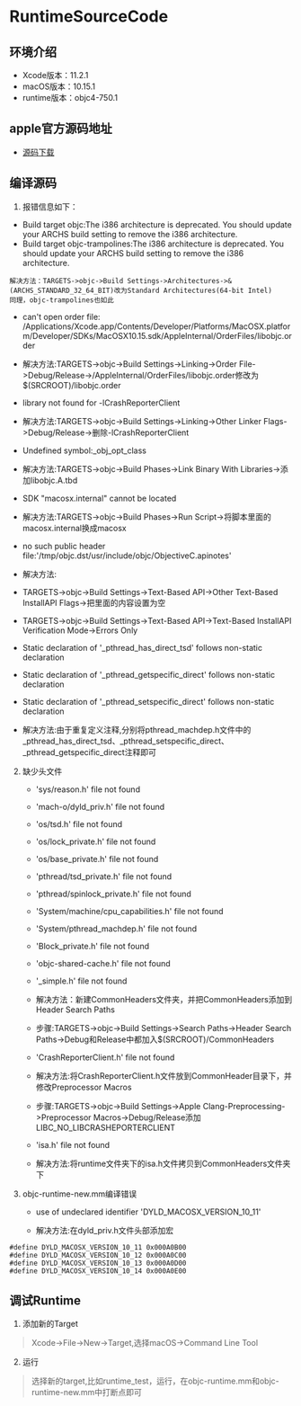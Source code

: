 # RuntimeSourceCode

## 环境介绍

* Xcode版本：11.2.1
* macOS版本：10.15.1
* runtime版本：objc4-750.1

## apple官方源码地址

* [源码下载](https://opensource.apple.com/release/macos-10141.html)

## 编译源码

1. 报错信息如下：

* Build target objc:The i386 architecture is deprecated. You should update your ARCHS build setting to remove the i386 architecture.
* Build target objc-trampolines:The i386 architecture is deprecated. You should update your ARCHS build setting to remove the i386 architecture.
   
```
解决方法：TARGETS->objc->Build Settings->Architectures->&(ARCHS_STANDARD_32_64_BIT)改为Standard Architectures(64-bit Intel)
同理，objc-trampolines也如此
```
        
   * can't open order file: /Applications/Xcode.app/Contents/Developer/Platforms/MacOSX.platform/Developer/SDKs/MacOSX10.15.sdk/AppleInternal/OrderFiles/libobjc.order
        
   * 解决方法:TARGETS->objc->Build Settings->Linking->Order File->Debug/Release->/AppleInternal/OrderFiles/libobjc.order修改为$(SRCROOT)/libobjc.order
        
   * library not found for -lCrashReporterClient

   * 解决方法:TARGETS->objc->Build Settings->Linking->Other Linker Flags->Debug/Release->删除-lCrashReporterClient
        
   * Undefined symbol:_obj_opt_class

   * 解决方法:TARGETS->objc->Build Phases->Link Binary With Libraries->添加libobjc.A.tbd

   * SDK "macosx.internal" cannot be located

   * 解决方法:TARGETS->objc->Build Phases->Run Script->将脚本里面的macosx.internal换成macosx

   * no such public header file:'/tmp/objc.dst/usr/include/objc/ObjectiveC.apinotes'
        
   * 解决方法:
   * TARGETS->objc->Build Settings->Text-Based API->Other Text-Based InstallAPI Flags->把里面的内容设置为空
   * TARGETS->objc->Build Settings->Text-Based API->Text-Based InstallAPI Verification Mode->Errors Only

   * Static declaration of '_pthread_has_direct_tsd' follows non-static declaration
   * Static declaration of '_pthread_getspecific_direct' follows non-static declaration
   * Static declaration of '_pthread_setspecific_direct' follows non-static declaration

   * 解决方法:由于重复定义注释,分别将pthread_machdep.h文件中的_pthread_has_direct_tsd、_pthread_setspecific_direct、_pthread_getspecific_direct注释即可

2. 缺少头文件

   * 'sys/reason.h' file not found
   * 'mach-o/dyld_priv.h' file not found
   * 'os/tsd.h' file not found
   * 'os/lock_private.h' file not found
   * 'os/base_private.h' file not found
   * 'pthread/tsd_private.h' file not found
   * 'pthread/spinlock_private.h' file not found
   * 'System/machine/cpu_capabilities.h' file not found
   * 'System/pthread_machdep.h' file not found
   * 'Block_private.h' file not found
   * 'objc-shared-cache.h' file not found
   * '_simple.h' file not found

   * 解决方法：新建CommonHeaders文件夹，并把CommonHeaders添加到Header Search Paths

   * 步骤:TARGETS->objc->Build Settings->Search Paths->Header Search Paths->Debug和Release中都加入$(SRCROOT)/CommonHeaders
        
   * 'CrashReporterClient.h' file not found

   * 解决方法:将CrashReporterClient.h文件放到CommonHeader目录下，并修改Preprocessor Macros

   * 步骤:TARGETS->objc->Build Settings->Apple Clang-Preprocessing->Preprocessor Macros->Debug/Release添加LIBC_NO_LIBCRASHEPORTERCLIENT
        
   * 'isa.h' file not found
        
   * 解决方法:将runtime文件夹下的isa.h文件拷贝到CommonHeaders文件夹下

3. objc-runtime-new.mm编译错误

   * use of undeclared identifier 'DYLD_MACOSX_VERSION_10_11'
        
   * 解决方法:在dyld_priv.h文件头部添加宏
    
```
#define DYLD_MACOSX_VERSION_10_11 0x000A0B00
#define DYLD_MACOSX_VERSION_10_12 0x000A0C00
#define DYLD_MACOSX_VERSION_10_13 0x000A0D00
#define DYLD_MACOSX_VERSION_10_14 0x000A0E00
```

## 调试Runtime

1. 添加新的Target

> Xcode->File->New->Target,选择macOS->Command Line Tool

2. 运行 

> 选择新的target,比如runtime_test，运行，在objc-runtime.mm和objc-runtime-new.mm中打断点即可


